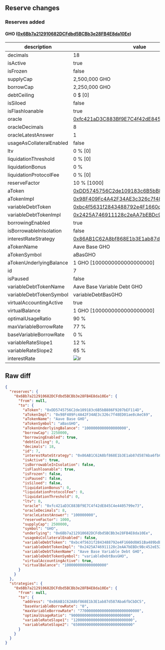 ## Reserve changes

### Reserves added

#### GHO ([0x6Bb7a212910682DCFdbd5BCBb3e28FB4E8da10Ee](https://basescan.org/address/0x6Bb7a212910682DCFdbd5BCBb3e28FB4E8da10Ee))

| description | value |
| --- | --- |
| decimals | 18 |
| isActive | true |
| isFrozen | false |
| supplyCap | 2,500,000 GHO |
| borrowCap | 2,250,000 GHO |
| debtCeiling | 0 $ [0] |
| isSiloed | false |
| isFlashloanable | true |
| oracle | [0xfc421aD3C883Bf9E7C4f42dE845C4e4405799e73](https://basescan.org/address/0xfc421aD3C883Bf9E7C4f42dE845C4e4405799e73) |
| oracleDecimals | 8 |
| oracleLatestAnswer | 1 |
| usageAsCollateralEnabled | false |
| ltv | 0 % [0] |
| liquidationThreshold | 0 % [0] |
| liquidationBonus | 0 % |
| liquidationProtocolFee | 0 % [0] |
| reserveFactor | 10 % [1000] |
| aToken | [0xDD5745756C2de109183c6B5bB886F9207bEF114D](https://basescan.org/address/0xDD5745756C2de109183c6B5bB886F9207bEF114D) |
| aTokenImpl | [0x98F409Fc4A42F34AE3c326c7f48ED01ae8cAeC69](https://basescan.org/address/0x98F409Fc4A42F34AE3c326c7f48ED01ae8cAeC69) |
| variableDebtToken | [0xbc4f5631f2843488792e4F1660d0A51Ba489bdBd](https://basescan.org/address/0xbc4f5631f2843488792e4F1660d0A51Ba489bdBd) |
| variableDebtTokenImpl | [0x2425A746911128c2eAA7bEBDc9Bc452eE52208a1](https://basescan.org/address/0x2425A746911128c2eAA7bEBDc9Bc452eE52208a1) |
| borrowingEnabled | true |
| isBorrowableInIsolation | false |
| interestRateStrategy | [0x86AB1C62A8bf868E1b3E1ab87d587Aba6fbCbDC5](https://basescan.org/address/0x86AB1C62A8bf868E1b3E1ab87d587Aba6fbCbDC5) |
| aTokenName | Aave Base GHO |
| aTokenSymbol | aBasGHO |
| aTokenUnderlyingBalance | 1 GHO [1000000000000000000] |
| id | 7 |
| isPaused | false |
| variableDebtTokenName | Aave Base Variable Debt GHO |
| variableDebtTokenSymbol | variableDebtBasGHO |
| virtualAccountingActive | true |
| virtualBalance | 1 GHO [1000000000000000000] |
| optimalUsageRatio | 90 % |
| maxVariableBorrowRate | 77 % |
| baseVariableBorrowRate | 0 % |
| variableRateSlope1 | 12 % |
| variableRateSlope2 | 65 % |
| interestRate | ![ir](https://dash.onaave.com/api/static?variableRateSlope1=120000000000000000000000000&variableRateSlope2=650000000000000000000000000&optimalUsageRatio=900000000000000000000000000&baseVariableBorrowRate=0&maxVariableBorrowRate=770000000000000000000000000) |


## Raw diff

```json
{
  "reserves": {
    "0x6Bb7a212910682DCFdbd5BCBb3e28FB4E8da10Ee": {
      "from": null,
      "to": {
        "aToken": "0xDD5745756C2de109183c6B5bB886F9207bEF114D",
        "aTokenImpl": "0x98F409Fc4A42F34AE3c326c7f48ED01ae8cAeC69",
        "aTokenName": "Aave Base GHO",
        "aTokenSymbol": "aBasGHO",
        "aTokenUnderlyingBalance": "1000000000000000000",
        "borrowCap": 2250000,
        "borrowingEnabled": true,
        "debtCeiling": 0,
        "decimals": 18,
        "id": 7,
        "interestRateStrategy": "0x86AB1C62A8bf868E1b3E1ab87d587Aba6fbCbDC5",
        "isActive": true,
        "isBorrowableInIsolation": false,
        "isFlashloanable": true,
        "isFrozen": false,
        "isPaused": false,
        "isSiloed": false,
        "liquidationBonus": 0,
        "liquidationProtocolFee": 0,
        "liquidationThreshold": 0,
        "ltv": 0,
        "oracle": "0xfc421aD3C883Bf9E7C4f42dE845C4e4405799e73",
        "oracleDecimals": 8,
        "oracleLatestAnswer": "100000000",
        "reserveFactor": 1000,
        "supplyCap": 2500000,
        "symbol": "GHO",
        "underlying": "0x6Bb7a212910682DCFdbd5BCBb3e28FB4E8da10Ee",
        "usageAsCollateralEnabled": false,
        "variableDebtToken": "0xbc4f5631f2843488792e4F1660d0A51Ba489bdBd",
        "variableDebtTokenImpl": "0x2425A746911128c2eAA7bEBDc9Bc452eE52208a1",
        "variableDebtTokenName": "Aave Base Variable Debt GHO",
        "variableDebtTokenSymbol": "variableDebtBasGHO",
        "virtualAccountingActive": true,
        "virtualBalance": "1000000000000000000"
      }
    }
  },
  "strategies": {
    "0x6Bb7a212910682DCFdbd5BCBb3e28FB4E8da10Ee": {
      "from": null,
      "to": {
        "address": "0x86AB1C62A8bf868E1b3E1ab87d587Aba6fbCbDC5",
        "baseVariableBorrowRate": "0",
        "maxVariableBorrowRate": "770000000000000000000000000",
        "optimalUsageRatio": "900000000000000000000000000",
        "variableRateSlope1": "120000000000000000000000000",
        "variableRateSlope2": "650000000000000000000000000"
      }
    }
  }
}
```